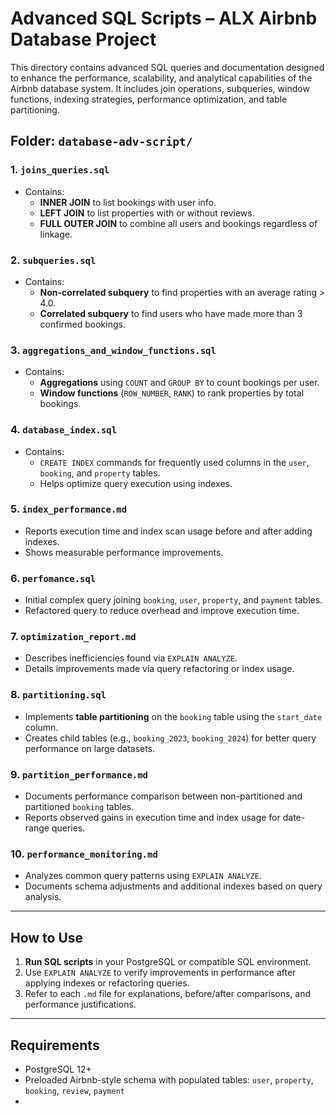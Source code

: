 # Advanced SQL Scripts – ALX Airbnb Database Project

This directory contains advanced SQL queries and documentation designed to enhance the performance, scalability, and analytical capabilities of the Airbnb database system. It includes join operations, subqueries, window functions, indexing strategies, performance optimization, and table partitioning.

## Folder: `database-adv-script/`

### 1. `joins_queries.sql`

- Contains:
  - **INNER JOIN** to list bookings with user info.
  - **LEFT JOIN** to list properties with or without reviews.
  - **FULL OUTER JOIN** to combine all users and bookings regardless of linkage.

### 2. `subqueries.sql`

- Contains:
  - **Non-correlated subquery** to find properties with an average rating > 4.0.
  - **Correlated subquery** to find users who have made more than 3 confirmed bookings.

### 3. `aggregations_and_window_functions.sql`

- Contains:
  - **Aggregations** using `COUNT` and `GROUP BY` to count bookings per user.
  - **Window functions** (`ROW_NUMBER`, `RANK`) to rank properties by total bookings.

### 4. `database_index.sql`

- Contains:
  - `CREATE INDEX` commands for frequently used columns in the `user`, `booking`, and `property` tables.
  - Helps optimize query execution using indexes.

### 5. `index_performance.md`

- Reports execution time and index scan usage before and after adding indexes.
- Shows measurable performance improvements.

### 6. `perfomance.sql`

- Initial complex query joining `booking`, `user`, `property`, and `payment` tables.
- Refactored query to reduce overhead and improve execution time.

### 7. `optimization_report.md`

- Describes inefficiencies found via `EXPLAIN ANALYZE`.
- Details improvements made via query refactoring or index usage.

### 8. `partitioning.sql`

- Implements **table partitioning** on the `booking` table using the `start_date` column.
- Creates child tables (e.g., `booking_2023`, `booking_2024`) for better query performance on large datasets.

### 9. `partition_performance.md`

- Documents performance comparison between non-partitioned and partitioned `booking` tables.
- Reports observed gains in execution time and index usage for date-range queries.

### 10. `performance_monitoring.md`

- Analyzes common query patterns using `EXPLAIN ANALYZE`.
- Documents schema adjustments and additional indexes based on query analysis.

---

## How to Use

1. **Run SQL scripts** in your PostgreSQL or compatible SQL environment.
2. Use `EXPLAIN ANALYZE` to verify improvements in performance after applying indexes or refactoring queries.
3. Refer to each `.md` file for explanations, before/after comparisons, and performance justifications.

---

## Requirements

- PostgreSQL 12+
- Preloaded Airbnb-style schema with populated tables: `user`, `property`, `booking`, `review`, `payment`
-
